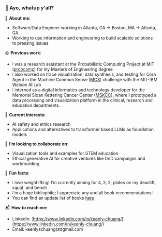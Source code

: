 ### 🌊 Ayo, whatup y'all? 

📖 **About me:**

- Software/Data Engineer working in Atlanta, GA → Boston, MA -> Atlanta, GA 
- Working to use information and engineering to build scalable solutions to pressing issues

🪨 **Previous work:**

- I was a research assistant at the Probabilistic Computing Project at MIT ([probcomp](http://probcomp.csail.mit.edu/%29)) for my Masters of Engineering degree 
- I also worked on trace visualization, data synthesis, and testing for Cora Agent in the Machine Common Sense ([MCS](https://www.darpa.mil/program/machine-common-sense)) challenge with the MIT-IBM Watson AI Lab
- I interned as a digital informatics and technology developer for the Memorial Sloan Kettering Cancer Center ([MSKCC](https://www.mskcc.org/)), where I prototyped a data processing and visualization platform in the clinical, research and education departments. 

🌵 **Current interests:**

- AI safety and ethics research
- Applications and alternatives to transformer based LLMs as foundation models

🍎 **I’m looking to collaborate on:**

- Visualization tools and examples for STEM education
- Ethical generative AI for creative ventures like DnD campaigns and worldbuilding

🎨 **Fun facts:**

- I love weightlifting! I’m currently aiming for 4, 3, 2, plates on my deadlift, squat, and bench
- I’m a huge bibliophile; I appreciate any and all book recommendations!
- You can find an update list of books [here](https://checker-ceramic-ddb.notion.site/Simon-s-Booklist-555d7d4891e24ed289aad3500b7447a3?pvs=4)

📬 **How to reach me:**

- LinkedIn: [https://www.linkedin.com/in/keenly-chuang/](https://www.linkedin.com/in/keenly-chuang/)
- Email: keenlyschuang(at)gmail.com
